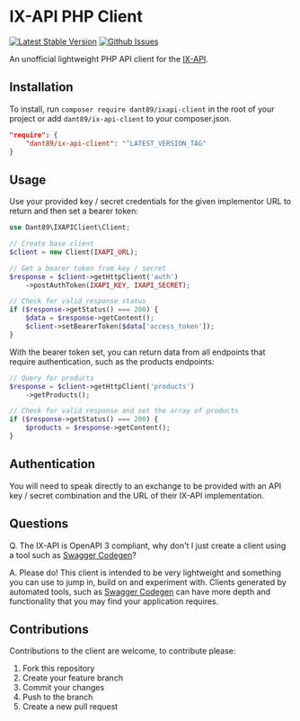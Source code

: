 # IX-API PHP Client

[![Latest Stable Version][packagist-image]][packagist-url]
[![Github Issues][github-issues-image]][github-issues-url]

An unofficial lightweight PHP API client for the [IX-API](https://ix-api.net).

## Installation

To install, run `composer require dant89/ixapi-client` in the root of your project or add `dant89/ix-api-client` to your composer.json.
```json
"require": {
    "dant89/ix-api-client": "^LATEST_VERSION_TAG"
}
```

## Usage

Use your provided key / secret credentials for the given implementor URL to return and then set a bearer token:

```php
use Dant89\IXAPIClient\Client;

// Create base client
$client = new Client(IXAPI_URL);

// Get a bearer token from key / secret
$response = $client->getHttpClient('auth')
    ->postAuthToken(IXAPI_KEY, IXAPI_SECRET);

// Check for valid response status
if ($response->getStatus() === 200) {
    $data = $response->getContent();
    $client->setBearerToken($data['access_token']);
}
```

With the bearer token set, you can return data from all endpoints that require authentication, such as the products endpoints:
```php
// Query for products
$response = $client->getHttpClient('products')
    ->getProducts();

// Check for valid response and set the array of products
if ($response->getStatus() === 200) {
    $products = $response->getContent();
}
````

## Authentication

You will need to speak directly to an exchange to be provided with an API key / secret combination and the URL of their IX-API implementation.

## Questions

Q. The IX-API is OpenAPI 3 compliant, why don't I just create a client using a tool such as [Swagger Codegen](https://github.com/swagger-api/swagger-codegen)?

A. Please do! This client is intended to be very lightweight and something you can use to jump in, build on and experiment with. Clients generated by automated tools, such as [Swagger Codegen](https://github.com/swagger-api/swagger-codegen) can have more depth and functionality that you may find your application requires.


## Contributions

Contributions to the client are welcome, to contribute please:

1. Fork this repository
2. Create your feature branch
3. Commit your changes
4. Push to the branch
5. Create a new pull request

[packagist-image]: https://img.shields.io/packagist/vpre/dant89/ix-api-client.svg
[packagist-url]: https://packagist.org/packages/dant89/ix-api-client

[github-issues-image]: https://img.shields.io/github/issues/dant89/ix-api-php-client
[github-issues-url]: https://github.com/dant89/ix-api-php-client/issues
